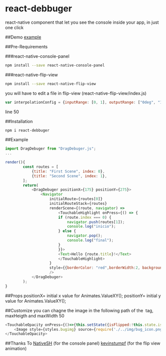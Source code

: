 # react-debbuger

react-native component that let you see the console inside your app, in just one click

##Demo
[example](https://github.com/TradingPal/react-debbuger/blob/master/example.gif)

##Pre-Requirements

###react-native-console-panel
```sh
npm install --save react-native-console-panel
```
###react-native-flip-view
```sh
npm install --save react-native-flip-view
```
you will have to edit a file in flip-view
(react-native-flip-view/index.js)
```js
var interpolationConfig = {inputRange: [0, 1], outputRange: ["0deg", "180deg"]};
```
line 50


##Installation
```sh
npm i react-debbuger
```

##Example 
```js
import DragDebuger from "DragDebuger.js";
...

render(){
		const routes = [
			{title: "First Scene", index: 0},
			{title: "Second Scene", index: 1},
		];
		return(
			<DragDebuger positionX={175} positionY={275}>
				<Navigator
					initialRoute={routes[0]}
					initialRouteStack={routes}
					renderScene={(route, navigator) =>
						<TouchableHighlight onPress={() => {
						if (route.index === 0) {
							navigator.push(routes[1]);
							console.log("inicio");
						} else {
							navigator.pop();
							console.log("final");
						}
						}}>
						<Text>Hello {route.title}!</Text>
						</TouchableHighlight>
					}
					style={{borderColor: "red",borderWidth:2, backgroundColor: "white"}}
					/>
			</DragDebuger>
		);
}
```

##Props
positionX= initial x value for Animates.ValueXY();
positionY= initial y value for Animates.ValueXY();

##Customize
you can chagne the image in the following path of the <Image> tag, maxHeigth and maxWidth 50
```js
<TouchableOpacity onPress={()=>{this.setState({isFlipped:!this.state.isFlipped})}}>
    <Image style={styles.bugimg} source={require('./../img/bug_icon.png')}/>
</TouchableOpacity>
```

##Thanks To 
[NativeSH](https://github.com/NativeSH/react-native-console-panel) (for the console panel)
[kevinstumpf](https://github.com/kevinstumpf/react-native-flip-view) (for the flip view animation)

